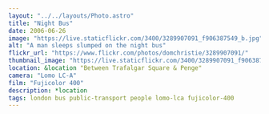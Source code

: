 ```yaml
---
layout: "../../layouts/Photo.astro"
title: "Night Bus"
date: 2006-06-26
image: "https://live.staticflickr.com/3400/3289907091_f906387549_b.jpg"
alt: "A man sleeps slumped on the night bus"
flickr_url: "https://www.flickr.com/photos/domchristie/3289907091/"
thumbnail_image: "https://live.staticflickr.com/3400/3289907091_f906387549_q.jpg"
location: &location "Between Trafalgar Square & Penge"
camera: "Lomo LC-A"
film: "Fujicolor 400"
description: *location
tags: london bus public-transport people lomo-lca fujicolor-400
---
```

